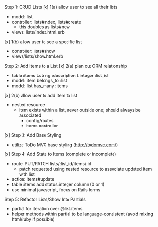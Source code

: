 Step 1: CRUD Lists
[x] 1(a) allow user to see all their lists
  - model: list
  - controller: lists#index, lists#create
    - this doubles as lists#new
  - views: lists/index.html.erb

[x] 1(b) allow user to see a specific list
  - controller: lists#show
  - views/lists/show.html.erb

Step 2: Add Items to a List
[x] 2(a) plan out ORM relationship
  - table :items
    t.string :description
    t.integer :list_id
  - model: item
    belongs_to :list
  - model: list
    has_many :items

[x] 2(b) allow user to add item to list
  - nested resource
    - item exists within a list, never outside one; should always be associated
      - config/routes
      - items controller

[x] Step 3: Add Base Styling
  - utilize ToDo MVC base styling (http://todomvc.com/)

[x] Step 4: Add State to Items (complete or incomplete)
  - route: PUT/PATCH lists/:list_id/items/:id
    - patch requested using nested resource to associate updated item with list
  - action: items#update
  - table :items add status:integer column (0 or 1)
  - use minimal javascript, focus on Rails forms

Step 5: Refactor Lists/Show Into Partials
  - partial for iteration over @list.items
  - helper methods within partial to be language-consistent (avoid mixing html/ruby if possible)

